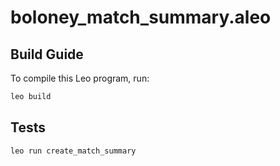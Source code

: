 # boloney_match_summary.aleo

## Build Guide

To compile this Leo program, run:
```bash
leo build
```

## Tests
```
leo run create_match_summary
